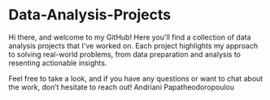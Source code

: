 # Data-Analysis-Projects

Hi there, and welcome to my GitHub! 
Here you'll find a collection of data analysis projects that I've worked on. Each project highlights my approach to solving real-world problems, 
from data preparation and analysis to resenting actionable insights.

Feel free to take a look, and if you have any questions or want to chat about the work, don’t hesitate to reach out!
Andriani Papatheodoropoulou
